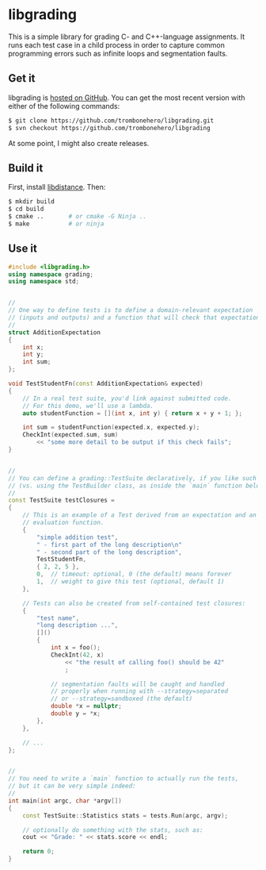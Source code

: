 # libgrading

This is a simple library for grading C- and C++-language assignments.
It runs each test case in a child process in order to capture common
programming errors such as infinite loops and segmentation faults.

## Get it

libgrading is
[hosted on GitHub](https://github.com/trombonehero/libgrading).
You can get the most recent version with either of the following commands:

~~~sh
$ git clone https://github.com/trombonehero/libgrading.git
$ svn checkout https://github.com/trombonehero/libgrading
~~~

At some point, I might also create releases.


## Build it

First, install [libdistance](http://monkey.org/~jose/software/libdistance/).
Then:

~~~sh
$ mkdir build
$ cd build
$ cmake ..       # or cmake -G Ninja ..
$ make           # or ninja
~~~

## Use it

~~~cpp
#include <libgrading.h>
using namespace grading;
using namespace std;


//
// One way to define tests is to define a domain-relevant expectation
// (inputs and outputs) and a function that will check that expectation:
//
struct AdditionExpectation
{
	int x;
	int y;
	int sum;
};

void TestStudentFn(const AdditionExpectation& expected)
{
	// In a real test suite, you'd link against submitted code.
	// For this demo, we'll use a lambda.
	auto studentFunction = [](int x, int y) { return x + y + 1; };

	int sum = studentFunction(expected.x, expected.y);
	CheckInt(expected.sum, sum)
		<< "some more detail to be output if this check fails";
}


//
// You can define a grading::TestSuite declaratively, if you like such things
// (vs. using the TestBuilder class, as inside the `main` function below):
//
const TestSuite testClosures =
{
	// This is an example of a Test derived from an expectation and an
	// evaluation function.
	{
		"simple addition test",
		" - first part of the long description\n"
		" - second part of the long description",
		TestStudentFn,
		{ 2, 2, 5 },
		0,	// timeout: optional, 0 (the default) means forever
		1,	// weight to give this test (optional, default 1)
	},

	// Tests can also be created from self-contained test closures:
	{
		"test name",
		"long description ...",
		[]()
		{
			int x = foo();
			CheckInt(42, x)
				<< "the result of calling foo() should be 42"
				;

			// segmentation faults will be caught and handled
			// properly when running with --strategy=separated
			// or --strategy=sandboxed (the default)
			double *x = nullptr;
			double y = *x;
		},
	},

	// ...
};


//
// You need to write a `main` function to actually run the tests,
// but it can be very simple indeed:
//
int main(int argc, char *argv[])
{
	const TestSuite::Statistics stats = tests.Run(argc, argv);

	// optionally do something with the stats, such as:
	cout << "Grade: " << stats.score << endl;

	return 0;
}
~~~
